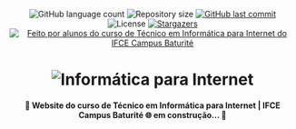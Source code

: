 <p align="center">
  <img alt="GitHub language count" src="https://img.shields.io/github/languages/count/pedroeuzebiodev/website-tii-ifce?color=3b82f6" />

  <img alt="Repository size" src="https://img.shields.io/github/repo-size/pedroeuzebiodev/website-tii-ifce" />

  <a href="https://github.com/pedroeuzebiodev/website-tii-ifce/commits/master">
    <img alt="GitHub last commit" src="https://img.shields.io/github/last-commit/pedroeuzebiodev/website-tii-ifce" />
  </a>

   <img alt="License" src="https://img.shields.io/badge/license-MIT-brightgreen" />

   <a href="https://github.com/pedroeuzebiodev/website-tii-ifce/stargazers">
    <img alt="Stargazers" src="https://img.shields.io/github/stars/pedroeuzebiodev/website-tii-ifce?style=social" />
  </a>

  <a href="https://pedroeuzebiodev.github.io/agregador-de-links">
    <img alt="Feito por alunos do curso de Técnico em Informática para Internet do IFCE Campus Baturité" src="https://img.shields.io/badge/feito%20por-alunos%20do%20curso%20de%20Técnico%20em%20Informática%20para%20Internet-3b82f6" />
  </a>
</p>

<h1 align="center">
  <img alt="Informática para Internet" title="Informática para Internet" src="https://i.imgur.com/7vWrkg9.png" />
</h1>

<h4 align="center">
 🚧  Website do curso de Técnico em Informática para Internet | IFCE Campus Baturité 🌐 em construção... 🚧
</h4>
